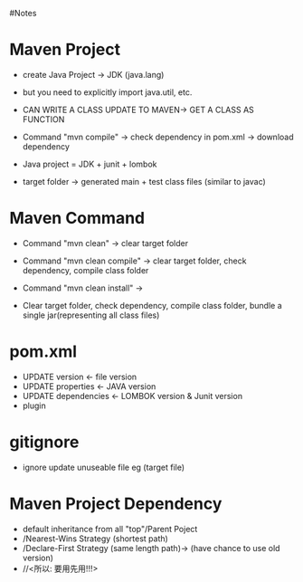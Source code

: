 #Notes
# Maven Project
 - create Java Project -> JDK (java.lang)
 - but you need to explicitly import java.util, etc.
 - CAN WRITE A CLASS UPDATE TO MAVEN-> GET A CLASS AS FUNCTION

 - Command "mvn compile" -> check dependency in pom.xml -> download dependency
 - Java project = JDK + junit + lombok
 - target folder -> generated main + test class files (similar to javac)
# Maven Command
 - Command "mvn clean" -> clear target folder

 - Command "mvn clean compile" -> clear target folder, check dependency, compile class folder

 - Command "mvn clean install" -> 
 - Clear target folder, check dependency, compile class folder, bundle a single jar(representing all class files)

 # pom.xml
  - UPDATE version <- file version
  - UPDATE properties <- JAVA version
  - UPDATE dependencies <- LOMBOK version & Junit version
  - plugin

 # gitignore
  - ignore update unuseable file eg (target file)
  
 # Maven Project Dependency 
  - default inheritance from all "top"/Parent Poject
  - /Nearest-Wins Strategy (shortest path)
  - /Declare-First Strategy (same length path)-> (have chance to use old version)
  - //<所以: 要用先用!!!>
   

